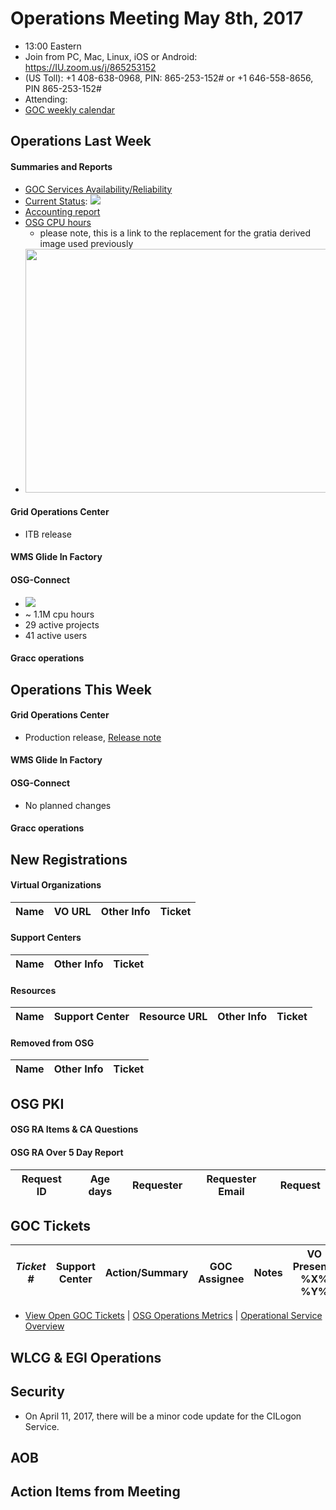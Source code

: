 # Operations Meeting May 8th, 2017
   * 13:00 Eastern 
   * Join from PC, Mac, Linux, iOS or Android: https://IU.zoom.us/j/865253152
   * (US Toll): +1 408-638-0968, PIN: 865-253-152# or +1 646-558-8656, PIN 865-253-152#
   * Attending: 
   * [GOC weekly calendar](http://www.google.com/calendar/embed?src=c1htpcfoe6btrtc7n3uddg8mvs%40group.calendar.google.com&ctz=America/New_York)

## Operations Last Week
#### Summaries and Reports
   * [GOC Services Availability/Reliability](http://tinyurl.com/pre26vw)
   * [Current Status](http://monitor.grid.iu.edu/availability/production.html): <img src="http://steige.grid.iu.edu/steige/status_current.png">
   * [Accounting report](http://reports.grid.iu.edu/reports/current.apel)
   * [OSG CPU hours](http://tinyurl.com/mf96b88)
      * please note, this is a link to the replacement for the gratia derived image used previously
   * <img src="http://osg-flock.grid.iu.edu/monitoring/condor/condor_7day.png" width='630' height='390'  /><br>

#### Grid Operations Center
   * ITB release
   
#### WMS Glide In Factory

#### OSG-Connect
   * <img src='http://osgconnect.net/accounting-summary/data/osg/daily_hours_by_project.png'>
   * ~ 1.1M cpu hours
   * 29 active projects
   * 41 active users

#### Gracc operations

## Operations This Week
   
#### Grid Operations Center
* Production release, [Release note](http://osggoc.blogspot.com/2017/05/goc-service-update-tuesday-may-9th-at.html)

#### WMS Glide In Factory

#### OSG-Connect
   * No planned changes

#### Gracc operations

## New Registrations

#### Virtual Organizations
| Name | VO URL | Other Info | Ticket |
| ---- | ------ | ---------- | ------ |

#### Support Centers
| Name | Other Info | Ticket |
| ---- | ---------- | ------ |

#### Resources
| Name | Support Center | Resource URL | Other Info | Ticket |
| ---- | -------------- | ------------ | ---------- | ------ |

#### Removed from OSG
| Name | Other Info | Ticket |
| ---- | ---------- | ------ |

## OSG PKI

#### OSG RA Items & CA Questions

#### OSG RA Over 5 Day Report
|Request ID	|Age days	|Requester	|Requester Email		|Request |
| --------- | ------- | --------- | ----------------- | ------ |
   
   
## GOC Tickets

| *Ticket #* | Support Center | Action/Summary | GOC Assignee | Notes | VO Present? %X% %Y%|
| ---------- | -------------- | -------------- | ------------ | ----- | ------------------ |

   * [View Open GOC Tickets](https://ticket.grid.iu.edu/goc/list/open) | [OSG Operations Metrics](https://twiki.grid.iu.edu/bin/view/Operations/TicketReports) | [Operational Service Overview](http://myosg.grid.iu.edu/miscstatus?count_sg_1&count_active=on&count_enabled=on&datasource=status)


## WLCG & EGI Operations

## Security
   * On April 11, 2017, there will be a minor code update for the CILogon Service. 

## AOB

## Action Items from Meeting
